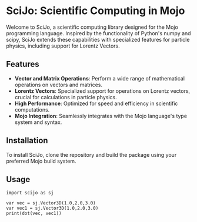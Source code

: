 # SciJo: Scientific Computing in Mojo

Welcome to SciJo, a scientific computing library designed for the Mojo programming language. Inspired by the functionality of Python's numpy and scipy, SciJo extends these capabilities with specialized features for particle physics, including support for Lorentz Vectors.

## Features

- **Vector and Matrix Operations**: Perform a wide range of mathematical operations on vectors and matrices.
- **Lorentz Vectors**: Specialized support for operations on Lorentz vectors, crucial for calculations in particle physics.
- **High Performance**: Optimized for speed and efficiency in scientific computations.
- **Mojo Integration**: Seamlessly integrates with the Mojo language's type system and syntax.

## Installation

To install SciJo, clone the repository and build the package using your preferred Mojo build system.

## Usage

```
import scijo as sj

var vec = sj.Vector3D(1.0,2.0,3.0)
var vec1 = sj.Vector3D(1.0,2.0,3.0)
print(dot(vec, vec1))

```
